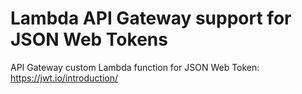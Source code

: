 Lambda API Gateway support for JSON Web Tokens
==============================================

API Gateway custom Lambda function for JSON Web Token: https://jwt.io/introduction/
